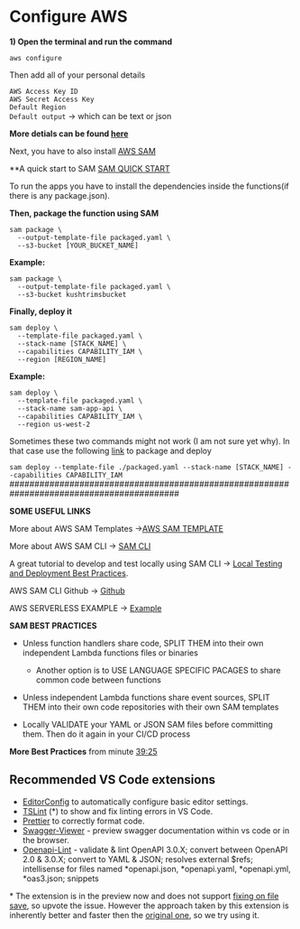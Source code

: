 # Configure AWS

**1) Open the terminal and run the command** <br />

`aws configure`

<p>Then add all of your personal details</p>

  `AWS Access Key ID` <br />
  `AWS Secret Access Key`<br />
  `Default Region`<br />
  `Default output` -> which can be text or json<br />
  
**More detials can be found [here](https://docs.aws.amazon.com/cli/latest/userguide/cli-chap-configure.html)**

Next, you have to also install [AWS SAM](https://docs.aws.amazon.com/serverless-application-model/latest/developerguide/serverless-sam-cli-install.html)

**A quick start to SAM
[SAM QUICK START](https://docs.aws.amazon.com/serverless-application-model/latest/developerguide/serverless-quick-start.html)

To run the apps you have to install the dependencies inside the functions(if there is any package.json).

**Then, package the function using SAM**

`sam package \`<br />
`  --output-template-file packaged.yaml \`<br />
`  --s3-bucket [YOUR_BUCKET_NAME]`<br />

**Example:**

`sam package \`<br />
`  --output-template-file packaged.yaml \`<br />
`  --s3-bucket kushtrimsbucket`<br />

**Finally, deploy it**

`sam deploy \`<br />
`  --template-file packaged.yaml \`<br />
`  --stack-name [STACK_NAME] \` <br />
`  --capabilities CAPABILITY_IAM \`<br />
`  --region [REGION_NAME]`<br />


**Example:**

`sam deploy \`<br />
`  --template-file packaged.yaml \`<br />
`  --stack-name sam-app-api \` <br />
`  --capabilities CAPABILITY_IAM \`<br />
`  --region us-west-2`<br />


Sometimes these two commands might not work (I am not sure yet why). In that case use the following [link](https://docs.aws.amazon.com/serverless-application-model/latest/developerguide/serverless-deploying.html) to package and deploy

`sam deploy --template-file ./packaged.yaml --stack-name [STACK_NAME] --capabilities CAPABILITY_IAM`
##########################################################################################


**SOME USEFUL LINKS**

More about AWS SAM Templates ->[AWS SAM TEMPLATE](https://docs.aws.amazon.com/serverless-application-model/latest/developerguide/serverless-sam-template-basics.html)

More about AWS SAM CLI -> [SAM CLI](https://docs.aws.amazon.com/serverless-application-model/latest/developerguide/serverless-sam-reference.html#serverless-sam-cli)

A great tutorial to develop and test locally using SAM CLI -> [Local Testing and Deployment Best Practices](https://www.youtube.com/watch?v=QRSc1dL-I4U).

AWS SAM CLI Github -> [Github](https://github.com/awslabs/aws-sam-cli)

AWS SERVERLESS EXAMPLE -> [Example](https://github.com/aws-samples/aws-serverless-samfarm)

**SAM BEST PRACTICES**

* Unless function handlers share code, SPLIT THEM into their own independent Lambda functions files or binaries
  * Another option is to USE LANGUAGE SPECIFIC PACAGES to share common code between functions

* Unless independent Lambda functions share event sources, SPLIT THEM into their own code repositories with their own SAM templates

* Locally VALIDATE your YAML or JSON SAM files before committing them. Then do it again in your CI/CD process

**More Best Practices** from minute [39:25](https://www.youtube.com/watch?v=QRSc1dL-I4U)

## Recommended VS Code extensions

- [EditorConfig](https://marketplace.visualstudio.com/items?itemName=EditorConfig.EditorConfig) to automatically configure basic editor settings.
- [TSLint](https://marketplace.visualstudio.com/items?itemName=ms-vscode.vscode-typescript-tslint-plugin) (*) to show and fix linting errors in VS Code.
- [Prettier](https://marketplace.visualstudio.com/items?itemName=MadsKristensen.JavaScriptPrettier) to correctly format code.
- [Swagger-Viewer](https://marketplace.visualstudio.com/items?itemName=Arjun.swagger-viewer) - preview swagger documentation within vs code or in the browser.
- [Openapi-Lint](https://marketplace.visualstudio.com/items?itemName=mermade.openapi-lint) - validate & lint OpenAPI 3.0.X; convert between OpenAPI 2.0 & 3.0.X; convert to YAML & JSON; resolves external $refs; intellisense for files named *openapi.json, *openapi.yaml, *openapi.yml, *oas3.json; snippets

\* The extension is in the preview now and does not support [fixing on file save](https://github.com/Microsoft/vscode-typescript-tslint-plugin/issues/2), so upvote the issue. However the approach taken by this extension is inherently better and faster then the [original one](https://marketplace.visualstudio.com/items?itemName=eg2.tslint), so we try using it.

